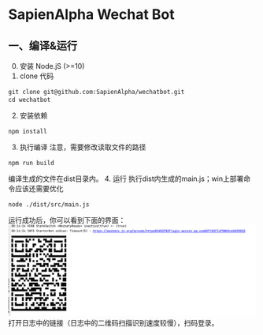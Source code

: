 # SapienAlpha Wechat Bot

## 一、编译&运行
0. 安装 Node.jS (>=10)
1. clone 代码
```text
git clone git@github.com:SapienAlpha/wechatbot.git
cd wechatbot
```
2. 安装依赖
```text
npm install
```
3. 执行编译
注意，需要修改读取文件的路径
```text
npm run build
```
编译生成的文件在dist目录内。
4. 运行
执行dist内生成的main.js；win上部署命令应该还需要优化
```shell
node ./dist/src/main.js
```

运行成功后，你可以看到下面的界面：
![img.png](source/onScan.png)
打开日志中的链接（日志中的二维码扫描识别速度较慢），扫码登录。
